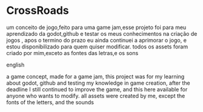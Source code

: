 # CrossRoads

um conceito de jogo,feito para uma game jam,esse projeto foi para meu aprendizado da godot,github e testar os meus conhecimentos na criação de jogos ,
apos o termino do prazo eu ainda continuei a aprimorar o jogo,
e estou disponibilizado para quem quiser modificar. todos os assets foram criado por mim,exceto as fontes das letras,e os sons

english

a game concept, made for a game jam, this project was for my learning about godot, github and testing my knowledge in game creation,
after the deadline I still continued to improve the game,
and this here available for anyone who wants to modify. all assets were created by me, except the fonts of the letters, and the sounds

